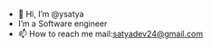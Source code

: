 - 👋 Hi, I’m @ysatya
-  I’m a Software engineer
- 📫 How to reach me mail:satyadev24@gmail.com

<!---
ysatya/ysatya is a ✨ special ✨ repository because its `README.md` (this file) appears on your GitHub profile.
You can click the Preview link to take a look at your changes.
--->
